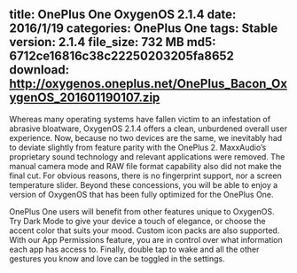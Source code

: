 title: OnePlus One OxygenOS 2.1.4
date: 2016/1/19
categories: OnePlus One
tags: Stable
version: 2.1.4
file_size: 732 MB
md5: 6712ce16816c38c22250203205fa8652
download: http://oxygenos.oneplus.net/OnePlus_Bacon_OxygenOS_201601190107.zip
---
Whereas many operating systems have fallen victim to an infestation of abrasive bloatware, OxygenOS 2.1.4 offers a clean, unburdened overall user experience. Now, because no two devices are the same, we inevitably had to deviate slightly from feature parity with the OnePlus 2. MaxxAudio’s proprietary sound technology and relevant applications were removed. The manual camera mode and RAW file format capability also did not make the final cut. For obvious reasons, there is no fingerprint support, nor a screen temperature slider. Beyond these concessions, you will be able to enjoy a version of OxygenOS that has been fully optimized for the OnePlus One.

OnePlus One users will benefit from other features unique to OxygenOS. Try Dark Mode to give your device a touch of elegance, or choose the accent color that suits your mood. Custom icon packs are also supported. With our App Permissions feature, you are in control over what information each app has access to. Finally, double tap to wake and all the other gestures you know and love can be toggled in the settings.
